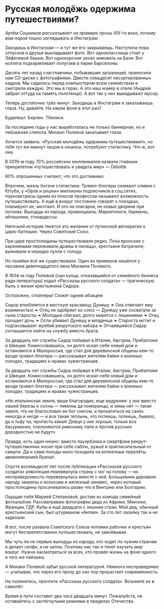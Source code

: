 
# Русская молодёжь одержима путешествиями?

_Артём Сошников рассказывает на примере прозы XIX-го века, почему вам порой тошно заглядывать в Инстаграм_

Заходишь в Инстаграм — и тут же его закрываешь. Наступила пора отпусков и друзья выкладывают фото. Вот одноклассница стоит у Эйфелевой башни. Вот однокурсник уехал зимовать на Бали. Вот коллега подкармливает попугаев в парке Барселоны.

Десять лет назад счастливчики, побывавшие заграницей, приносили нам CD-диски с фотографиями. Двести семьдесят несортированных кадров. Мы садились перед компьютером всем семейством и смотрели каждую. Это мы в горах. А это наш номер в отеле (Андрей забрал оттуда на память полотенце). А вот так у них выкидывают мусор.

Теперь достаточно трёх минут. Заходишь в Инстаграм и закатываешь глаза. Ну, давайте. На каком фоне в этот раз?

Будапешт.
Берлин.
Тбилиси.

За последние годы у нас выработалась не только баннерная, но и пейзажная слепота.
Михаил Полевой закатывает глаза

Хочется заявить: «Русская молодёжь одержима путешествиями!», но тебя тут же макнут лицом в нюансы, потребуют статистику. Что ж, вот она.

В 2019-м году 70% российских миллениалов назвали главным приоритетом «путешествовать и увидеть мир» — Deloitte

80% опрошенных считают, что это достижимо.

Впрочем, жизнь богаче статистики. Трэвел-блогеры снимают сливки с Ютуба, у «Орла и решки» миллионы подписчиков в соц.сетях, порноактрисы одним из плюсов профессии называют возможность путешествовать. А ещё в вокруг постоянно говорят о поездках, планируют их, мечтают. И это не олигархи, не новые дворяне при погонах. Выходцы из народа, провинциалы. Маркетологи, бармены, айтишники, стюардессы.

Ниточкой истории тянется это желание от путинской автократии к царю-батюшке. Через Советский Союз.

При царе простолюдины путешествовали редко. Пока вронские с карениными переживали драмы в палаццо, крестьяне батрачили, выживали и нередко пухли с голоду.

Но лазейки всё же существовали. Один из примеров нашёлся у прозаика девятнадцатого века Михаила Полевого.

В 1834-м году Полевой (сын купца, отказавшийся от семейного бизнеса ради литературы) издал «Рассказы русского солдата» — трагическую быль о жизни крестьянина Сидора.


Осторожно, спойлеры! Сюжет одним абзацем

Сидор влюбляется в местную красавицу Дуняшу ❧ Она отвечает ему взаимностью ❧ Отец не одобряет их союз — Дуняшу уже сосватали за сына старосты ❧ Молодые сбегают, долго мирятся с лишениями ❧ Отец прощает дочь ❧ Оспа убивает Дуняшу и младенца ❧ Староста мстит и подтасовывает жребий рекрутского набора ❧ Отчаявшийся Сидор соглашается пойти на службу вместо брата.


За двадцать лет службы Сидор побывал в Италии, Австрии, Прибалтике и Швеции. Комиссовавшись, он долго искал себе новый дом и остановился в Малороссии, где стал для деревенской общины кем-то вроде трэвел-блогера — рассказывал жителям байки о военных походах, традициях и нравах чужестранцев.

За двадцать лет службы Сидор побывал в Италии, Австрии, Прибалтике и Швеции. Комиссовавшись, он долго искал себе новый дом и остановился в Малороссии, где стал для деревенской общины кем-то вроде трэвел-блогера — рассказывал жителям байки о военных походах, традициях и нравах чужестранцев.

«Но итальянская земля, ваше благородие, еще мудренее: у них вместо нашей березы и сосны — лимоны да померанцы; и зимы нет — такая земля, что не благословил ее бог снегом, и прокатиться на санях некогда и негде — и все такая теплынь, что потеешь, потеешь, бывало, да и тьфу ты, пропасть какая! Девци у них хороши, только все басурманки, поклоняются римскому папе и против русских дородностью не будут».

Правда, есть один нюанс: вместо пауэрбэнка и смартфона рекрут-путешественник носил при себе саблю, ружьё и пригласительный от смерти. Да и сами походы мало походили на копеечные перелёты авиакомпанией Ryanair.

Спустя восемьдесят лет после публикации «Рассказов русского солдата» революция перевернула страну с ног на голову — но несправедливость перевернулась вместе с ней. Большевики даровали народу закрепы к колхозам и железный занавес, через который простолюдины просачивались разве что в Венгрию или Болгарию.

Ощущая себя Марией Степановой, достаю из комода семейный фотоальбом. Рассматриваю фотографии деда из Африки, Мексики, Франции, ГДР, Кубы и ещё двадцати с лишним стран. Мой дед, обычный крестьянский сын, был штурманом «Антея». За сто лет лазейку так и не заделали.

И вот, после развала Советского Союза потомки рабочих и крестьян могут беспрепятственно путешествовать, не завоёвывая.

Мы чуть ли не первые выходцы из народа, кто ходит по чужим странам и делает селфи, а не залпы. Поэтому нас так и тянет изучать мир вокруг. Нужно насмотреться за всех, кто провёл жизнь на фоне одного и того же пейзажа.

А Михаил Полевой забыт русской литературой. Немного несправедливо — учитывая, что через его прозу до сих пор прорастает современность.

Не поленитесь, прочтите «Рассказы русского солдата». Возьмите их в самолёт.

Время в пути составит два часа двадцать минут. Пожалуйста, не оставайтесь с застёгнутыми ремнями в пределах Отечества.